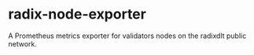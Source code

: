 # radix-node-exporter
A Prometheus metrics exporter for validators nodes on the radixdlt public network.
